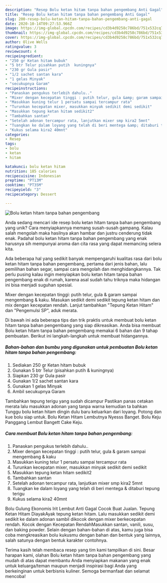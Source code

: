 ```yaml
---
description: "Resep Bolu ketan hitam tanpa bahan pengembang Anti Gagal"
title: "Resep Bolu ketan hitam tanpa bahan pengembang Anti Gagal"
slug: 200-resep-bolu-ketan-hitam-tanpa-bahan-pengembang-anti-gagal
date: 2020-10-14T09:27:53.966Z
image: https://img-global.cpcdn.com/recipes/cd3b4d9258c786bd/751x532cq70/bolu-ketan-hitam-tanpa-bahan-pengembang-foto-resep-utama.jpg
thumbnail: https://img-global.cpcdn.com/recipes/cd3b4d9258c786bd/751x532cq70/bolu-ketan-hitam-tanpa-bahan-pengembang-foto-resep-utama.jpg
cover: https://img-global.cpcdn.com/recipes/cd3b4d9258c786bd/751x532cq70/bolu-ketan-hitam-tanpa-bahan-pengembang-foto-resep-utama.jpg
author: Olive Wells
ratingvalue: 3
reviewcount: 4
recipeingredient:
- "250 gr Ketan hitam bubuk"
- "5 btr Telur pisahkan putih  kuningnya"
- "230 gr Gula pasir"
- "1/2 sachet santan kara"
- "1 gelas Minyak"
- "secukupnya Garam"
recipeinstructions:
- "Panaskan pengukus terlebih dahulu.."
- "Mixer dengan kecepatan tinggi : putih telur, gula &amp; garam sampai mengembang &amp; kaku"
- "Masukkan kuning telur 1 persatu sampai tercampur rata"
- "Turunkan kecepatan mixer, masukkan minyak sedikit demi sedikit"
- "Masukkan tepung ketan hitam sedikit2"
- "Tambahkan santan"
- "Setelah adonan tercampur rata, lanjutkan mixer smp kira2 5mnt"
- "Tuangkan ke dalam loyang yang telah di beri mentega &amp; ditaburi tepung terigu"
- "Kukus selama kira2 40mnt"
categories:
- Resep
tags:
- bolu
- ketan
- hitam

katakunci: bolu ketan hitam 
nutrition: 185 calories
recipecuisine: Indonesian
preptime: "PT13M"
cooktime: "PT35M"
recipeyield: "3"
recipecategory: Dessert

---
```



![Bolu ketan hitam tanpa bahan pengembang](https://img-global.cpcdn.com/recipes/cd3b4d9258c786bd/751x532cq70/bolu-ketan-hitam-tanpa-bahan-pengembang-foto-resep-utama.jpg)

Anda sedang mencari ide resep bolu ketan hitam tanpa bahan pengembang yang unik? Cara menyiapkannya memang susah-susah gampang. Kalau salah mengolah maka hasilnya akan hambar dan justru cenderung tidak enak. Padahal bolu ketan hitam tanpa bahan pengembang yang enak harusnya sih mempunyai aroma dan cita rasa yang dapat memancing selera kita.

Ada beberapa hal yang sedikit banyak mempengaruhi kualitas rasa dari bolu ketan hitam tanpa bahan pengembang, pertama dari jenis bahan, lalu pemilihan bahan segar, sampai cara mengolah dan menghidangkannya. Tak perlu pusing kalau ingin menyiapkan bolu ketan hitam tanpa bahan pengembang enak di rumah, karena asal sudah tahu triknya maka hidangan ini bisa menjadi suguhan spesial.

Mixer dengan kecepatan tinggi: putih telur, gula &amp; garam sampai mengembang &amp; kaku. Masukan sedikit demi sedikit tepung ketan hitam dan mix dengan kecepatan rendah. Lanjut tambahkan &#34;Tepung Ketan Hitam&#34; dan &#34;Pengemulsi SP&#34;, aduk merata.


Di bawah ini ada beberapa tips dan trik praktis untuk membuat bolu ketan hitam tanpa bahan pengembang yang siap dikreasikan. Anda bisa membuat Bolu ketan hitam tanpa bahan pengembang memakai 6 bahan dan 9 tahap pembuatan. Berikut ini langkah-langkah untuk membuat hidangannya.

<!--inarticleads1-->

##### Bahan-bahan dan bumbu yang digunakan untuk pembuatan Bolu ketan hitam tanpa bahan pengembang:

1. Sediakan 250 gr Ketan hitam bubuk
1. Gunakan 5 btr Telur (pisahkan putih &amp; kuningnya)
1. Siapkan 230 gr Gula pasir
1. Gunakan 1/2 sachet santan kara
1. Gunakan 1 gelas Minyak
1. Ambil secukupnya Garam


Tambahkan tepung terigu yang sudah dicampur Pastikan panas cetakan merata lalu masukkan adonan yang tanpa warna kemudian ta bahkan Tunggu bolu ketan hitam dingin dulu baru keluarkan dari loyang. Potong dan kue bolu siap untuk. Bolu Ketan Hitam Lembutnya Nyesss Banget. Bolu Keju Panggang Lembut Bangett Cake Keju. 

<!--inarticleads2-->

##### Cara membuat Bolu ketan hitam tanpa bahan pengembang:

1. Panaskan pengukus terlebih dahulu..
1. Mixer dengan kecepatan tinggi : putih telur, gula &amp; garam sampai mengembang &amp; kaku
1. Masukkan kuning telur 1 persatu sampai tercampur rata
1. Turunkan kecepatan mixer, masukkan minyak sedikit demi sedikit
1. Masukkan tepung ketan hitam sedikit2
1. Tambahkan santan
1. Setelah adonan tercampur rata, lanjutkan mixer smp kira2 5mnt
1. Tuangkan ke dalam loyang yang telah di beri mentega &amp; ditaburi tepung terigu
1. Kukus selama kira2 40mnt


Bolu Gulung Ekonomis Irit Lembut Anti Gagal Cocok Buat Jualan. Tepung Ketan Hitam DiayakAyak tepung ketan hitam. Lalu masukkan sedikit demi sedikit ke dalam adonan sambil dikocok dengan mixer berkecepatan rendah. Kocok dengan Kecepatan RendahMasukkan santan, vanili, susu, dan baking powder. Selain dengan bahan-bahan di atas, kamu juga bisa coba mengkreasikan bolu kukusmu dengan bahan dan bentuk yang lainnya, salah satunya dengan bentuk karakter contohnya. 

Terima kasih telah membaca resep yang tim kami tampilkan di sini. Besar harapan kami, olahan Bolu ketan hitam tanpa bahan pengembang yang mudah di atas dapat membantu Anda menyiapkan makanan yang enak untuk keluarga/teman maupun menjadi inspirasi bagi Anda yang berkeinginan untuk berbisnis kuliner. Semoga bermanfaat dan selamat mencoba!
